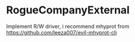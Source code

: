 # RogueCompanyExternal

Implement R/W driver, i recommend mhyprot from https://github.com/leeza007/evil-mhyprot-cli
